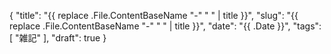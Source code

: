 {
    "title": "{{ replace .File.ContentBaseName "-" " " | title }}",
    "slug": "{{ replace .File.ContentBaseName "-" " " | title }}",
    "date": "{{ .Date }}",
    "tags": [
        "雑記"
    ],
    "draft": true
}
